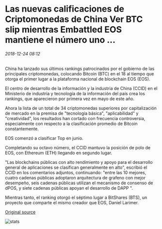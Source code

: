 # Las nuevas calificaciones de Criptomonedas de China Ver BTC slip mientras Embattled EOS mantiene el número uno ...

###### 2018-12-24 08:12

China ha lanzado sus últimos rankings patrocinados por el gobierno de las principales criptomonedas, colocando Bitcoin (BTC) en el 18 al tiempo que otorga el primer lugar a la plataforma nacional de blockchain EOS (EOS).

El centro de desarrollo de la información y la industria de China (CCID) en el Ministerio de industria y tecnología de la información del país crea los rankings, que aparecieron por primera vez en mayo de este año.

Ahora la lista de un total de 34 criptomonedas superiores por capitalización de mercado en la premisa de "tecnología básica", "aplicabilidad" y "creatividad", los resultados han cortado con frecuencia controversia, especialmente con respecto a la clasificación promedio de Bitcoin constantemente.

EOS comenzó a clasificar Top en junio.

Completando su octavo número, el CCID mantuvo la posición de polo de EOS, con Ethereum (ETH) llegando en segundo lugar.

"Las blockchains públicas con alto rendimiento y apoyo para el desarrollo general de aplicaciones se clasifican generalmente en alto", escribió el CCID en los comentarios adjuntos, continuando: "entre las 10 mejores, cuatro cadenas públicas adoptaron arquitectura de grafeno con mejor desempeño, seis cadenas públicas utilizan el mecanismo de consenso de dPOS, y siete cadenas públicas apoyan el desarrollo de DAPP ".

Mientras tanto, el ranking otorgó el séptimo lugar a BitShares (BTS), un proyecto que comparte el mismo creador que EOS, Daniel Larimer.

[Original source](https://cointelegraph.com/news/chinas-new-cryptocurrency-ratings-see-btc-slip-while-embattled-eos-maintains-number-one)

![stats](https://c.statcounter.com/11760860/0/a89fa40b/1/ "stats")